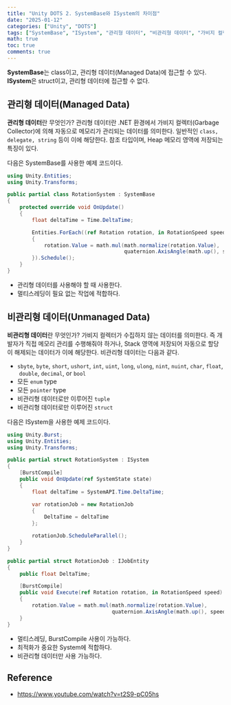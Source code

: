 ```yaml
---
title: "Unity DOTS 2. SystemBase와 ISystem의 차이점"
date: "2025-01-12"
categories: ["Unity", "DOTS"]
tags: ["SystemBase", "ISystem", "관리형 데이터", "비관리형 데이터", "가비지 컬렉터", "멀티스레딩", "BurstCompile", "최적화"]
math: true
toc: true
comments: true
---
```


**SystemBase**는 class이고, 관리형 데이터(Managed Data)에 접근할 수 있다. 
**ISystem**은 struct이고, 관리형 데이터에 접근할 수 없다.

## 관리형 데이터(Managed Data)

**관리형 데이터**란 무엇인가? 관리형 데이터란 .NET 환경에서 가비지 컬렉터(Garbage Collector)에 의해 자동으로 메모리가 관리되는 데이터를 의미한다. 일반적인 `class, delegate, string` 등이 이에 해당한다. 참조 타입이며, Heap 메모리 영역에 저장되는 특징이 있다.

다음은 SystemBase를 사용한 예제 코드이다.

```c#
using Unity.Entities;
using Unity.Transforms;

public partial class RotationSystem : SystemBase
{
    protected override void OnUpdate()
    {
        float deltaTime = Time.DeltaTime;

        Entities.ForEach((ref Rotation rotation, in RotationSpeed speed) =>
        {
            rotation.Value = math.mul(math.normalize(rotation.Value),
                                      quaternion.AxisAngle(math.up(), speed.Value * deltaTime));
        }).Schedule();
    }
}
```

- 관리형 데이터를 사용해야 할 때 사용한다.
- 멀티스레딩이 필요 없는 작업에 적합하다.

## 비관리형 데이터(Unmanaged Data)

**비관리형 데이터**란 무엇인가? 가비지 컬렉터가 수집하지 않는 데이터를 의미한다. 즉 개발자가 직접 메모리 관리를 수행해줘야 하거나, Stack 영역에 저장되어 자동으로 할당이 해제되는 데이터가 이에 해당한다. 비관리형 데이터는 다음과 같다.

- `sbyte`, `byte`, `short`, `ushort`, `int`, `uint`, `long`, `ulong`, `nint`, `nuint`, `char`, `float`, `double`, `decimal`, or `bool`
- 모든 `enum` type
- 모든 `pointer` type
- 비관리형 데이터로만 이루어진 `tuple`
- 비관리형 데이터로만 이루어진 `struct`

다음은 ISystem을 사용한 예제 코드이다.

```c#
using Unity.Burst;
using Unity.Entities;
using Unity.Transforms;

public partial struct RotationSystem : ISystem
{
    [BurstCompile]
    public void OnUpdate(ref SystemState state)
    {
        float deltaTime = SystemAPI.Time.DeltaTime;

        var rotationJob = new RotationJob
        {
            DeltaTime = deltaTime
        };

        rotationJob.ScheduleParallel();
    }
}

public partial struct RotationJob : IJobEntity
{
    public float DeltaTime;

    [BurstCompile]
    public void Execute(ref Rotation rotation, in RotationSpeed speed)
    {
        rotation.Value = math.mul(math.normalize(rotation.Value),
                                  quaternion.AxisAngle(math.up(), speed.Value * DeltaTime));
    }
}
```

- 멀티스레딩, BurstCompile 사용이 가능하다.
- 최적화가 중요한 System에 적합하다.
- 비관리형 데이터만 사용 가능하다.

## Reference

- <https://www.youtube.com/watch?v=t2S9-pC05hs>